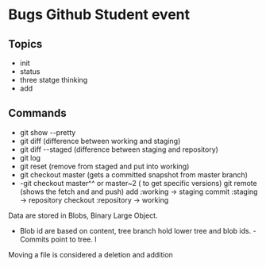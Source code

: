 # Bugs Github Student event

## Topics
* init
* status
* three statge thinking
* add


## Commands
* git show --pretty
* git diff (difference between working and staging)
* git diff --staged (difference between staging and repository)
* git log
* git reset (remove from staged and put into working)
* git checkout master (gets a committed snapshot from master branch)
* -git checkout master^^ or master~2 ( to get specific versions)
git remote (shows the fetch and and push)
add  :working -> staging
commit :staging -> repository
checkout :repository -> working

Data are stored in Blobs, Binary Large Object.
- Blob id are based on content, tree branch hold lower tree and blob ids.
-Commits point to tree. l

Moving a file is considered a deletion and addition

